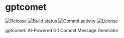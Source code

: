 # gptcomet

[![Release](https://img.shields.io/github/v/release/belingud/gptcomet)](https://img.shields.io/github/v/release/belingud/gptcomet)
[![Build status](https://img.shields.io/github/actions/workflow/status/belingud/gptcomet/main.yml?branch=main)](https://github.com/belingud/gptcomet/actions/workflows/main.yml?query=branch%3Amain)
[![Commit activity](https://img.shields.io/github/commit-activity/m/belingud/gptcomet)](https://img.shields.io/github/commit-activity/m/belingud/gptcomet)
[![License](https://img.shields.io/github/license/belingud/gptcomet)](https://img.shields.io/github/license/belingud/gptcomet)

gptcomet: AI-Powered Git Commit Message Generator
